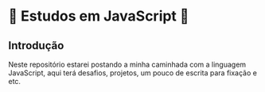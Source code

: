 
# 🚀 Estudos em JavaScript 🚀



## Introdução

Neste repositório estarei postando a minha caminhada com a linguagem JavaScript, aqui terá desafios, projetos, um pouco de escrita para fixação e etc.


